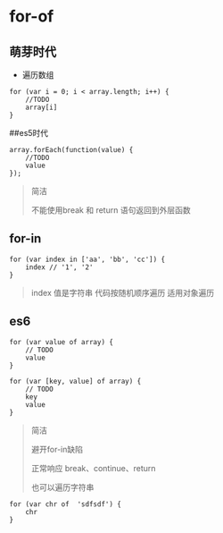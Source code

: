 # for-of

## 萌芽时代

* 遍历数组

```
for (var i = 0; i < array.length; i++) {
    //TODO
    array[i]
}
```

##es5时代

```
array.forEach(function(value) {
    //TODO
    value
});
```

> 简洁 
> 
> 不能使用break 和 return 语句返回到外层函数

## for-in 

```
for (var index in ['aa', 'bb', 'cc']) {
    index // '1', '2'
}
```

> index 值是字符串 
> 代码按随机顺序遍历 
> 适用对象遍历

## es6

```
for (var value of array) {
    // TODO
    value
}
```

```
for (var [key, value] of array) {
    // TODO
    key 
    value
}
```

> 简洁
> 
> 避开for-in缺陷 
> 
> 正常响应 break、continue、return 
> 
> 也可以遍历字符串

```
for (var chr of  'sdfsdf') {
    chr
}
```
